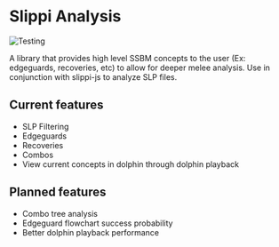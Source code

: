 # Slippi Analysis

![Testing](https://github.com/TheOneMaster/slippi-analysis/actions/workflows/testing.yml/badge.svg)


A library that provides high level SSBM concepts to the user (Ex: edgeguards, recoveries, etc) to allow for deeper melee analysis. Use in conjunction with slippi-js to analyze SLP files.

## Current features
- SLP Filtering
- Edgeguards
- Recoveries
- Combos
- View current concepts in dolphin through dolphin playback

## Planned features
- Combo tree analysis
- Edgeguard flowchart success probability
- Better dolphin playback performance
